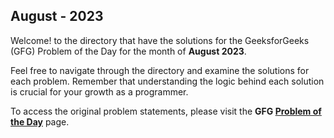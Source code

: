 ## August - 2023

Welcome! to the directory that have the solutions for the GeeksforGeeks (GFG) Problem of the Day for the month of **August 2023**. 

Feel free to navigate through the directory and examine the solutions for each problem. Remember that understanding the logic behind each solution is crucial for your growth as a programmer.

To access the original problem statements, please visit the **GFG [Problem of the Day](https://practice.geeksforgeeks.org/problem-of-the-day)** page.